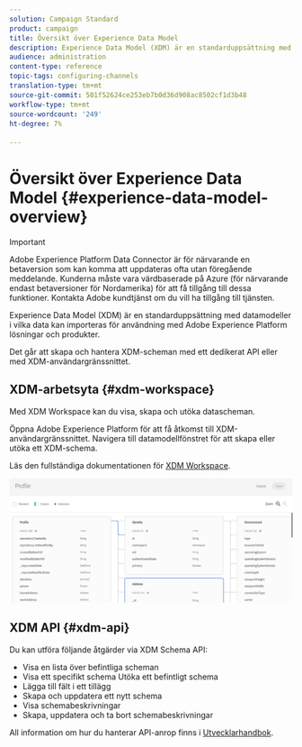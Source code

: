 ```yaml
---
solution: Campaign Standard
product: campaign
title: Översikt över Experience Data Model
description: Experience Data Model (XDM) är en standarduppsättning med datamodeller i vilka data kan importeras för användning med Adobe Experience Platform lösningar och produkter.
audience: administration
content-type: reference
topic-tags: configuring-channels
translation-type: tm+mt
source-git-commit: 501f52624ce253eb7b0d36d908ac8502cf1d3b48
workflow-type: tm+mt
source-wordcount: '249'
ht-degree: 7%

---
```



# Översikt över Experience Data Model {#experience-data-model-overview}

>[!IMPORTANT]
>
>Adobe Experience Platform Data Connector är för närvarande en betaversion som kan komma att uppdateras ofta utan föregående meddelande. Kunderna måste vara värdbaserade på Azure (för närvarande endast betaversioner för Nordamerika) för att få tillgång till dessa funktioner. Kontakta Adobe kundtjänst om du vill ha tillgång till tjänsten.

Experience Data Model (XDM) är en standarduppsättning med datamodeller i vilka data kan importeras för användning med Adobe Experience Platform lösningar och produkter.

Det går att skapa och hantera XDM-scheman med ett dedikerat API eller med XDM-användargränssnittet.

## XDM-arbetsyta {#xdm-workspace}

Med XDM Workspace kan du visa, skapa och utöka datascheman.

Öppna Adobe Experience Platform för att få åtkomst till XDM-användargränssnittet. Navigera till datamodellfönstret för att skapa eller utöka ett XDM-schema.

Läs den fullständiga dokumentationen för [XDM Workspace](https://docs.adobe.com/content/help/sv-SE/experience-platform/xdm/api/getting-started.html).

![](assets/aep_xdmworkspace.png)

## XDM API {#xdm-api}

Du kan utföra följande åtgärder via XDM Schema API:

* Visa en lista över befintliga scheman
* Visa ett specifikt schema Utöka ett befintligt schema
* Lägga till fält i ett tillägg
* Skapa och uppdatera ett nytt schema
* Visa schemabeskrivningar
* Skapa, uppdatera och ta bort schemabeskrivningar

All information om hur du hanterar API-anrop finns i [Utvecklarhandbok](https://docs.adobe.com/content/help/sv-SE/experience-platform/xdm/api/getting-started.html).
